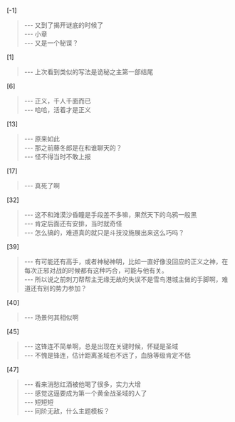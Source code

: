 
[-1] 
>--- 又到了揭开谜底的时候了<br>
>--- 小章<br>
>--- 又是一个秘谍？<br>

[1] 
>--- 上次看到类似的写法是诡秘之主第一部结尾<br>

[6] 
>--- 正义，千人千面而已<br>
>--- 哈哈，活着才是正义<br>

[13] 
>--- 原来如此<br>
>--- 那之前藤冬郎是在和谁聊天的？<br>
>--- 怪不得当时不敢上报<br>

[17] 
>--- 真死了啊<br>

[32] 
>--- 这不和滩漠沙昏瞳是手段差不多嘛，果然天下的乌鸦一般黑<br>
>--- 肯定后面还有安排，当时就奇怪<br>
>--- 怎么搞的，难道真的就只是斗技没施展出来这么巧吗？<br>

[39] 
>--- 有可能还有高手，或者神秘神明，比如一直好像没回应的正义之神，在每次正邪对战的时候都有这种巧合，可能与他有关。<br>
>--- 所以说之前刺刀帮帮主无缘无故的失误不是雪鸟港城主做的手脚啊，难道还有别的势力参加？<br>

[40] 
>--- 场景何其相似啊<br>

[45] 
>--- 这锋连不简单啊，总是出现在关键时候，怀疑是圣域<br>
>--- 不愧是锋连，估计距离圣域也不远了，血脉等级肯定不低<br>

[47] 
>--- 看来消愁红酒被他喝了很多，实力大增<br>
>--- 感觉这逼要成为第一个黄金战圣域的人了<br>
>--- 短短短<br>
>--- 同阶无敌，什么主题模板？<br>
